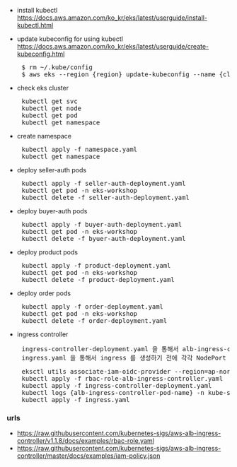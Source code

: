 - install kubectl
https://docs.aws.amazon.com/ko_kr/eks/latest/userguide/install-kubectl.html

- update kubeconfig for using kubectl
https://docs.aws.amazon.com/ko_kr/eks/latest/userguide/create-kubeconfig.html
<pre>
    $ rm ~/.kube/config 
    $ aws eks --region {region} update-kubeconfig --name {cluster-name}
</pre>

- check eks cluster
<pre>
    kubectl get svc
    kubectl get node
    kubectl get pod
    kubectl get namespace
</pre>

- create namespace
<pre>
    kubectl apply -f namespace.yaml
    kubectl get namespace
</pre>

- deploy seller-auth pods
<pre>
    kubectl apply -f seller-auth-deployment.yaml
    kubectl get pod -n eks-workshop
    kubectl delete -f seller-auth-deployment.yaml
</pre>

- deploy buyer-auth pods
<pre>
    kubectl apply -f buyer-auth-deployment.yaml
    kubectl get pod -n eks-workshop
    kubectl delete -f byuer-auth-deployment.yaml
</pre>

- deploy product pods
<pre>
    kubectl apply -f product-deployment.yaml
    kubectl get pod -n eks-workshop
    kubectl delete -f product-deployment.yaml
</pre>

- deploy order pods
<pre>
    kubectl apply -f order-deployment.yaml
    kubectl get pod -n eks-workshop
    kubectl delete -f order-deployment.yaml
</pre>


- ingress controller
<pre>
    ingress-controller-deployment.yaml 을 통해서 alb-ingress-controller 를 생성하기 전에 node group 이 속한 vpc id 로 변경해주어야 한다.
    ingress.yaml 을 통해서 ingress 를 생성하기 전에 각각 NodePort Service 에 매핑된 Port Number 로 변경해주어야 한다.
</pre>
<pre>
    eksctl utils associate-iam-oidc-provider --region=ap-northeast-2 --cluster=eks-workshop-cluster --approve
    kubectl apply -f rbac-role-alb-ingress-controller.yaml
    kubectl apply -f ingress-controller-deployment.yaml    
    kubectl logs {alb-ingress-controller-pod-name} -n kube-system -f
    kubectl apply -f ingress.yaml
</pre>


### urls
- https://raw.githubusercontent.com/kubernetes-sigs/aws-alb-ingress-controller/v1.1.8/docs/examples/rbac-role.yaml
- https://raw.githubusercontent.com/kubernetes-sigs/aws-alb-ingress-controller/master/docs/examples/iam-policy.json